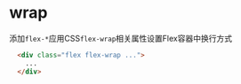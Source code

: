 # wrap 

添加`flex-*`应用CSS`flex-wrap`相关属性设置Flex容器中换行方式

<script setup>
  const arrayWrap = [
    'flex-wrap',
    'flex-wrap-reverse',
    'flex-nowrap'
  ]
</script>

<Example>
  <template v-for="item in arrayWrap">
    <div :class="item" class="flex gap-3 mt-3" >
      <div v-for="index in 10" class="bg-primary w-24 h-16">
        <div class="mt-5 text-canvas text-center">{{index}}</div>
      </div>
    </div>
    <div class="text-center">{{item}}</div>
  </template>
</Example>

```html
  <div class="flex flex-wrap ...">
    ...
  </div>
```
